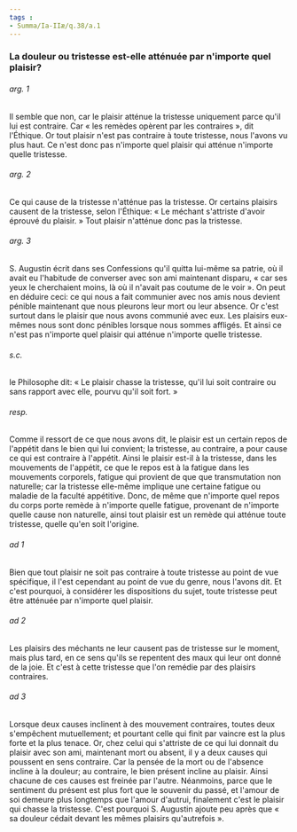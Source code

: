 ```yaml
---
tags : 
- Summa/Ia-IIæ/q.38/a.1
---
```


### La douleur ou tristesse est-elle atténuée par n'importe quel plaisir?

###### arg. 1
Il semble que non, car le plaisir atténue la tristesse uniquement parce qu'il lui est contraire. Car « les remèdes opèrent par les contraires », dit l'Éthique. Or tout plaisir n'est pas contraire à toute tristesse, nous l'avons vu plus haut. Ce n'est donc pas n'importe quel plaisir qui atténue n'importe quelle tristesse. 

###### arg. 2
Ce qui cause de la tristesse n'atténue pas la tristesse. Or certains plaisirs causent de la tristesse, selon l'Éthique: « Le méchant s'attriste d'avoir éprouvé du plaisir. » Tout plaisir n'atténue donc pas la tristesse. 

###### arg. 3
S. Augustin écrit dans ses Confessions qu'il quitta lui-même sa patrie, où il avait eu l'habitude de converser avec son ami maintenant disparu, « car ses yeux le cherchaient moins, là où il n'avait pas coutume de le voir ». On peut en déduire ceci: ce qui nous a fait communier avec nos amis nous devient pénible maintenant que nous pleurons leur mort ou leur absence. Or c'est surtout dans le plaisir que nous avons communié avec eux. Les plaisirs eux-mêmes nous sont donc pénibles lorsque nous sommes affligés. Et ainsi ce n'est pas n'importe quel plaisir qui atténue n'importe quelle tristesse. 

###### s.c.
le Philosophe dit: « Le plaisir chasse la tristesse, qu'il lui soit contraire ou sans rapport avec elle, pourvu qu'il soit fort. » 

###### resp.
Comme il ressort de ce que nous avons dit, le plaisir est un certain repos de l'appétit dans le bien qui lui convient; la tristesse, au contraire, a pour cause ce qui est contraire à l'appétit. Ainsi le plaisir est-il à la tristesse, dans les mouvements de l'appétit, ce que le repos est à la fatigue dans les mouvements corporels, fatigue qui provient de que que transmutation non naturelle; car la tristesse elle-même implique une certaine fatigue ou maladie de la faculté appétitive. Donc, de même que n'importe quel repos du corps porte remède à n'importe quelle fatigue, provenant de n'importe quelle cause non naturelle, ainsi tout plaisir est un remède qui atténue toute tristesse, quelle qu'en soit l'origine. 

###### ad 1
Bien que tout plaisir ne soit pas contraire à toute tristesse au point de vue spécifique, il l'est cependant au point de vue du genre, nous l'avons dit. Et c'est pourquoi, à considérer les dispositions du sujet, toute tristesse peut être atténuée par n'importe quel plaisir. 

###### ad 2
Les plaisirs des méchants ne leur causent pas de tristesse sur le moment, mais plus tard, en ce sens qu'ils se repentent des maux qui leur ont donné de la joie. Et c'est à cette tristesse que l'on remédie par des plaisirs contraires. 

###### ad 3
Lorsque deux causes inclinent à des mouvement contraires, toutes deux s'empêchent mutuellement; et pourtant celle qui finit par vaincre est la plus forte et la plus tenace. Or, chez celui qui s'attriste de ce qui lui donnait du plaisir avec son ami, maintenant mort ou absent, il y a deux causes qui poussent en sens contraire. Car la pensée de la mort ou de l'absence incline à la douleur; au contraire, le bien présent incline au plaisir. Ainsi chacune de ces causes est freinée par l'autre. Néanmoins, parce que le sentiment du présent est plus fort que le souvenir du passé, et l'amour de soi demeure plus longtemps que l'amour d'autrui, finalement c'est le plaisir qui chasse la tristesse. C'est pourquoi S. Augustin ajoute peu après que « sa douleur cédait devant les mêmes plaisirs qu'autrefois ». 


